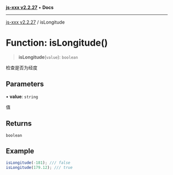 [**js-xxx v2.2.27**](../README.md) • **Docs**

***

[js-xxx v2.2.27](../README.md) / isLongitude

# Function: isLongitude()

> **isLongitude**(`value`): `boolean`

检查是否为经度

## Parameters

• **value**: `string`

值

## Returns

`boolean`

## Example

```ts
isLongitude(-181); /// false
isLongitude(179.12); /// true
```
